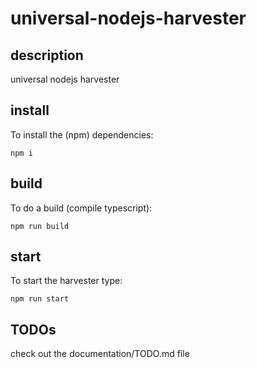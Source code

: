 ﻿# universal-nodejs-harvester
## description

universal nodejs harvester  

## install

To install the (npm) dependencies:  

```
npm i
```

## build

To do a build (compile typescript):  

```
npm run build
```

## start

To start the harvester type:  

```
npm run start
```

## TODOs

check out the documentation/TODO.md file